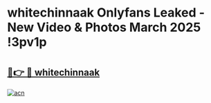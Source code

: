 # whitechinnaak Onlyfans Leaked - New Video & Photos March 2025 !3pv1p

# <h2><a href="https://tp94vx.iuczelnia.edu.pl?title=whitechinnaak&ref=3pv1p">🔗👉 🔴 whitechinnaak</a></h2>

[![acn](https://github.com/user-attachments/assets/0f9c940e-d8b0-45ae-aac7-cd30a18b3e1c)](https://tp94vx.iuczelnia.edu.pl?title=whitechinnaak&ref=3pv1p)

